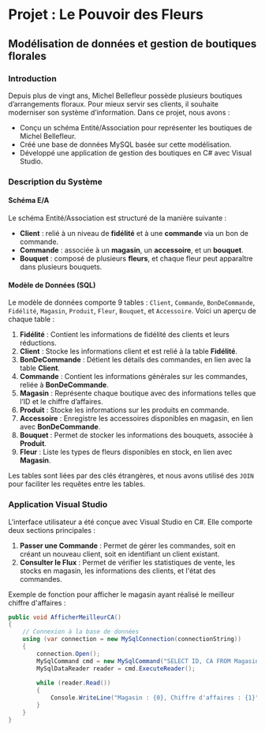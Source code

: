 # Projet : Le Pouvoir des Fleurs
## Modélisation de données et gestion de boutiques florales

### Introduction
Depuis plus de vingt ans, Michel Bellefleur possède plusieurs boutiques d’arrangements floraux. Pour mieux servir ses clients, il souhaite moderniser son système d’information. Dans ce projet, nous avons :
- Conçu un schéma Entité/Association pour représenter les boutiques de Michel Bellefleur.
- Créé une base de données MySQL basée sur cette modélisation.
- Développé une application de gestion des boutiques en C# avec Visual Studio.

### Description du Système

#### Schéma E/A
Le schéma Entité/Association est structuré de la manière suivante :
- **Client** : relié à un niveau de **fidélité** et à une **commande** via un bon de commande.
- **Commande** : associée à un **magasin**, un **accessoire**, et un **bouquet**.
- **Bouquet** : composé de plusieurs **fleurs**, et chaque fleur peut apparaître dans plusieurs bouquets.
 
#### Modèle de Données (SQL)
Le modèle de données comporte 9 tables : `Client`, `Commande`, `BonDeCommande`, `Fidélité`, `Magasin`, `Produit`, `Fleur`, `Bouquet`, et `Accessoire`. Voici un aperçu de chaque table :
1. **Fidélité** : Contient les informations de fidélité des clients et leurs réductions.
2. **Client** : Stocke les informations client et est relié à la table **Fidélité**.
3. **BonDeCommande** : Détient les détails des commandes, en lien avec la table **Client**.
4. **Commande** : Contient les informations générales sur les commandes, reliée à **BonDeCommande**.
5. **Magasin** : Représente chaque boutique avec des informations telles que l’ID et le chiffre d’affaires.
6. **Produit** : Stocke les informations sur les produits en commande.
7. **Accessoire** : Enregistre les accessoires disponibles en magasin, en lien avec **BonDeCommande**.
8. **Bouquet** : Permet de stocker les informations des bouquets, associée à **Produit**.
9. **Fleur** : Liste les types de fleurs disponibles en stock, en lien avec **Magasin**.

Les tables sont liées par des clés étrangères, et nous avons utilisé des `JOIN` pour faciliter les requêtes entre les tables.

### Application Visual Studio

L'interface utilisateur a été conçue avec Visual Studio en C#. Elle comporte deux sections principales :
1. **Passer une Commande** : Permet de gérer les commandes, soit en créant un nouveau client, soit en identifiant un client existant.
2. **Consulter le Flux** : Permet de vérifier les statistiques de vente, les stocks en magasin, les informations des clients, et l'état des commandes.

Exemple de fonction pour afficher le magasin ayant réalisé le meilleur chiffre d'affaires :
```csharp
public void AfficherMeilleurCA()
{
    // Connexion à la base de données
    using (var connection = new MySqlConnection(connectionString))
    {
        connection.Open();
        MySqlCommand cmd = new MySqlCommand("SELECT ID, CA FROM Magasin ORDER BY CA DESC LIMIT 1", connection);
        MySqlDataReader reader = cmd.ExecuteReader();
        
        while (reader.Read())
        {
            Console.WriteLine("Magasin : {0}, Chiffre d'affaires : {1}", reader.GetString(0), reader.GetString(1));
        }
    }
}
